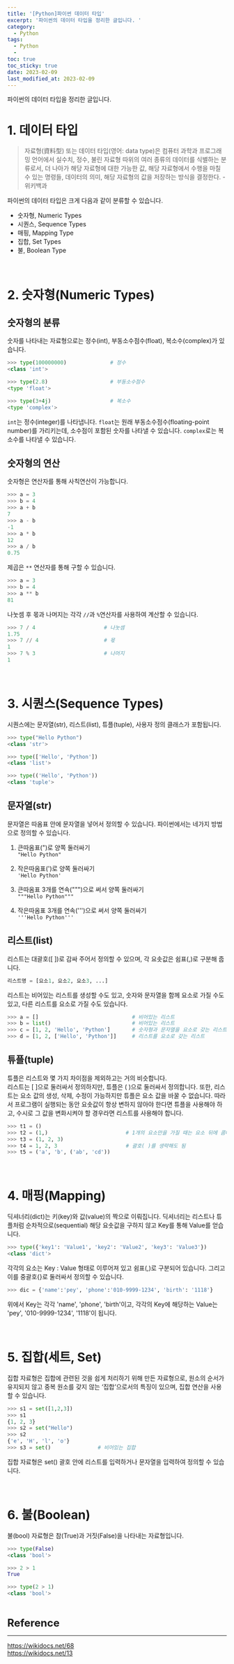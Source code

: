 ```yaml
---
title: '[Python]파이썬 데이터 타입'
excerpt: '파이썬의 데이터 타입을 정리한 글입니다. '
category:
  - Python
tags:
  - Python
  - 
toc: true
toc_sticky: true
date: 2023-02-09
last_modified_at: 2023-02-09
---
```


파이썬의 데이터 타입을 정리한 글입니다.

# 1. 데이터 타입
> 자료형(資料型) 또는 데이터 타입(영어: data type)은 컴퓨터 과학과 프로그래밍 언어에서 실수치, 정수, 불린 자료형 따위의 여러 종류의 데이터를 식별하는 분류로서, 더 나아가 해당 자료형에 대한 가능한 값, 해당 자료형에서 수행을 마칠 수 있는 명령들, 데이터의 의미, 해당 자료형의 값을 저장하는 방식을 결정한다. - 위키백과

파이썬의 데이터 타입은 크게 다음과 같이 분류할 수 있습니다.
- 숫자형, Numeric Types
- 시퀀스, Sequence Types
- 매핑, Mapping Type
- 집합, Set Types
- 불, Boolean Type

<br>

# 2. 숫자형(Numeric Types)
## 숫자형의 분류 
숫자를 나타내는 자료형으로는 정수(int), 부동소수점수(float), 복소수(complex)가 있습니다.

```python
>>> type(100000000)              # 정수
<class 'int'>
```
```python
>>> type(2.8)                    # 부동소수점수
<type 'float'>
```
```python
>>> type(3+4j)                   # 복소수
<type 'complex'>
```

`int`는 정수(integer)를 나타냅니다.
`float`는 원래 부동소수점수(floating-point number)를 가리키는데, 소수점이 포함된 숫자를 나타낼 수 있습니다.
`complex`로는 복소수를 나타낼 수 있습니다.

## 숫자형의 연산
숫자형은 연산자를 통해 사칙연산이 가능합니다.
```python
>>> a = 3
>>> b = 4
>>> a + b
7
>>> a - b
-1
>>> a * b
12
>>> a / b
0.75
```

제곱은 `**` 연산자를 통해 구할 수 있습니다.  
```python
>>> a = 3
>>> b = 4
>>> a ** b
81
```

나눗셈 후 몫과 나머지는 각각 `//`과 `%`연산자를 사용하여 계산할 수 있습니다.
```python
>>> 7 / 4                      # 나눗셈
1.75
>>> 7 // 4                     # 몫
1
>>> 7 % 3                      # 나머지
1
```
<br>

# 3. 시퀀스(Sequence Types)
시퀀스에는 문자열(str), 리스트(list), 튜플(tuple), 사용자 정의 클래스가 포함됩니다.  
```python
>>> type("Hello Python")
<class 'str'>
```

```python
>>> type(['Hello', 'Python'])
<class 'list'>
```

```python
>>> type(('Hello', 'Python'))
<class 'tuple'>
```
## 문자열(str)

문자열은 따옴표 안에 문자열을 넣어서 정의할 수 있습니다. 파이썬에서는 네가지 방법으로 정의할 수 있습니다.

1. 큰따옴표(")로 양쪽 둘러싸기  
`"Hello Python"`

2. 작은따옴표(')로 양쪽 둘러싸기  
`'Hello Python'`

3. 큰따옴표 3개를 연속(""")으로 써서 양쪽 둘러싸기  
`"""Hello Python"""`

4. 작은따옴표 3개를 연속(''')으로 써서 양쪽 둘러싸기  
`'''Hello Python'''`

## 리스트(list)
리스트는 대괄호([ ])로 감싸 주어서 정의할 수 있으며, 각 요솟값은 쉼표(,)로 구분해 줍니다.
```python
리스트명 = [요소1, 요소2, 요소3, ...]
```
리스트는 비어있는 리스트를 생성할 수도 있고, 숫자와 문자열을 함께 요소로 가질 수도 있고, 다른 리스트를 요소로 가질 수도 있습니다.
```python
>>> a = []                              # 비어있는 리스트
>>> b = list()                          # 비어있는 리스트
>>> c = [1, 2, 'Hello', 'Python']       # 숫자형과 문자열을 요소로 갖는 리스트
>>> d = [1, 2, ['Hello', 'Python']]     # 리스트를 요소로 갖는 리스트
```

## 튜플(tuple)
튜플은 리스트와 몇 가지 차이점을 제외하고는 거의 비슷합니다.  
리스트는 [ ]으로 둘러싸서 정의하지만, 튜플은 ( )으로 둘러싸서 정의합니다. 또한, 리스트는 요소 값의 생성, 삭제, 수정이 가능하지만 튜플은 요소 값을 바꿀 수 없습니다. 따라서 프로그램이 실행되는 동안 요솟값이 항상 변하지 않아야 한다면 튜플을 사용해야 하고, 수시로 그 값을 변화시켜야 할 경우라면 리스트를 사용해야 합니다.

```python
>>> t1 = ()
>>> t2 = (1,)                         # 1개의 요소만을 가질 때는 요소 뒤에 콤마(,)를 반드시 붙여야 함
>>> t3 = (1, 2, 3)
>>> t4 = 1, 2, 3                      # 괄호( )를 생략해도 됨
>>> t5 = ('a', 'b', ('ab', 'cd'))
```

<br>

# 4. 매핑(Mapping)
딕셔너리(dict)는 키(key)와 값(value)의 짝으로 이뤄집니다. 딕셔너리는 리스트나 튜플처럼 순차적으로(sequential) 해당 요솟값을 구하지 않고 Key를 통해 Value를 얻습니다.
```python
>>> type({'key1': 'Value1', 'key2': 'Value2', 'key3': 'Value3'})
<class 'dict'>
```
각각의 요소는 Key : Value 형태로 이루어져 있고 쉼표(,)로 구분되어 있습니다. 그리고 이를 중괄호{}로 둘러싸서 정의할 수 있습니다.

```python
>>> dic = {'name':'pey', 'phone':'010-9999-1234', 'birth': '1118'}
```
위에서 Key는 각각 'name', 'phone', 'birth'이고, 각각의 Key에 해당하는 Value는 'pey', '010-9999-1234', '1118'이 됩니다.

<br>

# 5. 집합(세트, Set)
집합 자료형은 집합에 관련된 것을 쉽게 처리하기 위해 만든 자료형으로, 원소의 순서가 유지되지 않고 중복 원소를 갖지 않는 ‘집합’으로서의 특징이 있으며, 집합 연산을 사용할 수 있습니다.
```python
>>> s1 = set([1,2,3])
>>> s1
{1, 2, 3}
>>> s2 = set("Hello")
>>> s2
{'e', 'H', 'l', 'o'}
>>> s3 = set()               # 비어있는 집합
```
집합 자료형은 set() 괄호 안에 리스트를 입력하거나 문자열을 입력하여 정의할 수 있습니다.

<br>

# 6. 불(Boolean)
불(bool) 자료형은 참(True)과 거짓(False)을 나타내는 자료형입니다.
```python
>>> type(False)
<class 'bool'>
```
```python
>>> 2 > 1
True
```
```python
>>> type(2 > 1)
<class 'bool'>
```

<br>

<span style="font-size:18pt">**Reference**</span> 


------------

<https://wikidocs.net/68>  
<https://wikidocs.net/13>